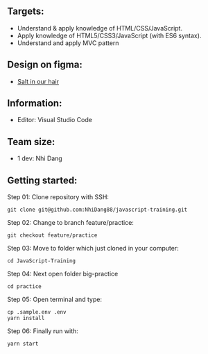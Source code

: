 ## Targets: ##
- Understand & apply knowledge of HTML/CSS/JavaScript.
- Apply knowledge of HTML5/CSS3/JavaScript (with ES6 syntax).
- Understand and apply MVC pattern
## Design on figma: ##
- [Salt in our hair](https://www.saltinourhair.com/bali/)
## Information: ##
- Editor: Visual Studio Code

## Team size: ##
- 1 dev: Nhi Dang

## Getting started:
Step 01: Clone repository with SSH:
~~~
git clone git@github.com:NhiDang88/javascript-training.git
~~~
Step 02: Change to branch feature/practice:
~~~
git checkout feature/practice
~~~
Step 03: Move to folder which just cloned in your computer:
~~~
cd JavaScript-Training
~~~
Step 04: Next open folder big-practice
~~~
cd practice
~~~
Step 05: Open terminal and type:
~~~
cp .sample.env .env
yarn install
~~~
Step 06: Finally run with:
~~~
yarn start